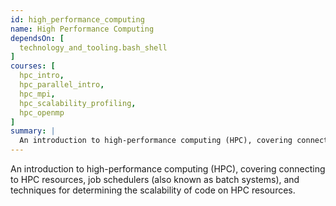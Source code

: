 ```yaml
---
id: high_performance_computing
name: High Performance Computing
dependsOn: [
  technology_and_tooling.bash_shell
]
courses: [
  hpc_intro,
  hpc_parallel_intro,
  hpc_mpi,
  hpc_scalability_profiling,
  hpc_openmp
]
summary: |
  An introduction to high-performance computing (HPC), covering connecting to HPC resources, job schedulers (also known as batch systems), and techniques for determining the scalability of code on HPC resources.
---
```


An introduction to high-performance computing (HPC), covering connecting to HPC resources, job schedulers (also known as batch systems), and techniques for determining the scalability of code on HPC resources.
